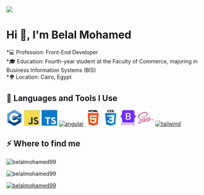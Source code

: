 <img src="https://media.licdn.com/dms/image/v2/D4D16AQGHLVQxHD5bQw/profile-displaybackgroundimage-shrink_350_1400/profile-displaybackgroundimage-shrink_350_1400/0/1737988951889?e=1743638400&v=beta&t=TqUntu7aAF_UgDE1clsN8gRpyH9PKStlUECqwwv5ZZU"/>

<h1>Hi 👋, I'm Belal Mohamed</h1>
<p>*💻 Profession: Front-End Developer <br>*🎓 Education: Fourth-year student at the Faculty of Commerce, majoring in Business Information Systems (BIS) <br>*🌍 Location: Cairo, Egypt</p>
<h2>🚀 Languages and Tools I Use</h2>
<p><a target="_blank" href="https://raw.githubusercontent.com/devicons/devicon/master/icons/cplusplus/cplusplus-original.svg" style="display: inline-block;"><img src="https://raw.githubusercontent.com/devicons/devicon/master/icons/cplusplus/cplusplus-original.svg" alt="cplusplus" width="42" height="42" /></a>
<a target="_blank" href="https://raw.githubusercontent.com/devicons/devicon/master/icons/javascript/javascript-original.svg" style="display: inline-block;"><img src="https://raw.githubusercontent.com/devicons/devicon/master/icons/javascript/javascript-original.svg" alt="javascript" width="42" height="42" /></a>
<a target="_blank" href="https://raw.githubusercontent.com/devicons/devicon/master/icons/typescript/typescript-original.svg" style="display: inline-block;"><img src="https://raw.githubusercontent.com/devicons/devicon/master/icons/typescript/typescript-original.svg" alt="typescript" width="42" height="42" /></a>
<a target="_blank" href="https://angular.io/assets/images/logos/angular/angular.svg" style="display: inline-block;"><img src="https://angular.io/assets/images/logos/angular/angular.svg" alt="angular" width="42" height="42" /></a>
<a target="_blank" href="https://raw.githubusercontent.com/devicons/devicon/master/icons/html5/html5-original-wordmark.svg" style="display: inline-block;"><img src="https://raw.githubusercontent.com/devicons/devicon/master/icons/html5/html5-original-wordmark.svg" alt="html5" width="42" height="42" /></a>
<a target="_blank" href="https://raw.githubusercontent.com/devicons/devicon/master/icons/css3/css3-original-wordmark.svg" style="display: inline-block;"><img src="https://raw.githubusercontent.com/devicons/devicon/master/icons/css3/css3-original-wordmark.svg" alt="css3" width="42" height="42" /></a>
<a target="_blank" href="https://raw.githubusercontent.com/devicons/devicon/master/icons/bootstrap/bootstrap-plain-wordmark.svg" style="display: inline-block;"><img src="https://raw.githubusercontent.com/devicons/devicon/master/icons/bootstrap/bootstrap-plain-wordmark.svg" alt="bootstrap" width="42" height="42" /></a>
<a target="_blank" href="https://raw.githubusercontent.com/devicons/devicon/master/icons/sass/sass-original.svg" style="display: inline-block;"><img src="https://raw.githubusercontent.com/devicons/devicon/master/icons/sass/sass-original.svg" alt="sass" width="42" height="42" /></a>
<a target="_blank" href="https://www.vectorlogo.zone/logos/tailwindcss/tailwindcss-icon.svg" style="display: inline-block;"><img src="https://www.vectorlogo.zone/logos/tailwindcss/tailwindcss-icon.svg" alt="tailwind" width="42" height="42" /></a></p>
<h2>⚡️ Where to find me</h2>
<p><img align="center" src="https://github-readme-stats.vercel.app/api?username=belalmohamed99&show_icons=true&locale=en" alt="belalmohamed99" /></p>
<p><img src="https://github-readme-stats.vercel.app/api/top-langs?username=belalmohamed99&show_icons=true&locale=en&layout=compact" alt="belalmohamed99" /></p>
<p><a href="https://github.com/ryo-ma/github-profile-trophy"><img src="https://github-profile-trophy.vercel.app/?username=belalmohamed99" alt="belalmohamed99" /></a></p>
